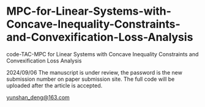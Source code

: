 # MPC-for-Linear-Systems-with-Concave-Inequality-Constraints-and-Convexification-Loss-Analysis
code-TAC-MPC for Linear Systems with Concave Inequality Constraints and Convexification Loss Analysis

2024/09/06
The manuscript is under review, the password is the new submission number on paper submission site. The full code will be uploaded after the article is accepted.

yunshan_deng@163.com
